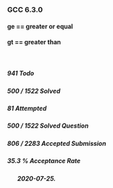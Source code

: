 
### GCC 6.3.0

#### ge == greater or equal
#### gt == greater than

<br />

##### 941 Todo
##### 500 / 1522 Solved
##### 81 Attempted
##### 500 / 1522   Solved Question
##### 806 / 2283   Accepted Submission
##### 35.3 %   Acceptance Rate
##### &#160;&#160;&#160;&#160;&#160;&#160; 2020-07-25.
